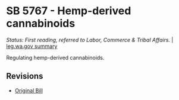 # SB 5767 - Hemp-derived cannabinoids
*Status: First reading, referred to Labor, Commerce & Tribal Affairs.* | [leg.wa.gov summary](https://app.leg.wa.gov/billsummary?BillNumber=5767&Year=2021)

Regulating hemp-derived cannabinoids.

## Revisions
* [Original Bill](1/)